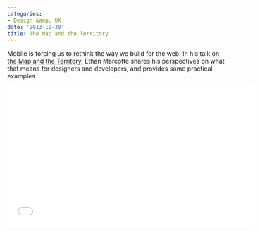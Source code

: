 ```yaml
---
categories:
- Design &amp; UX
date: '2013-10-30'
title: The Map and the Territory
---
```


Mobile is forcing us to rethink the way we build for the web. In his talk on <a href="http://vimeo.com/63525054">the Map and the Territory</a>, Ethan Marcotte shares his perspectives on what that means for designers and developers, and provides some practical examples.

<iframe src="//player.vimeo.com/video/63525054?color=9a151b" width="560" height="315" frameborder="0" webkitallowfullscreen mozallowfullscreen allowfullscreen></iframe>